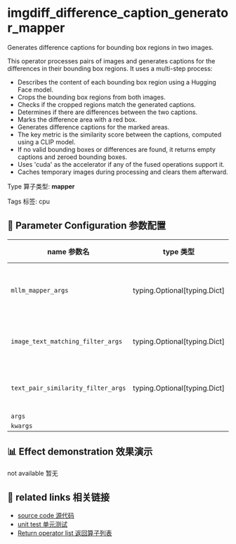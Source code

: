 # imgdiff_difference_caption_generator_mapper

Generates difference captions for bounding box regions in two images.

This operator processes pairs of images and generates captions for the differences in
their bounding box regions. It uses a multi-step process:
- Describes the content of each bounding box region using a Hugging Face model.
- Crops the bounding box regions from both images.
- Checks if the cropped regions match the generated captions.
- Determines if there are differences between the two captions.
- Marks the difference area with a red box.
- Generates difference captions for the marked areas.
- The key metric is the similarity score between the captions, computed using a CLIP
model.
- If no valid bounding boxes or differences are found, it returns empty captions and
zeroed bounding boxes.
- Uses 'cuda' as the accelerator if any of the fused operations support it.
- Caches temporary images during processing and clears them afterward.

Type 算子类型: **mapper**

Tags 标签: cpu

## 🔧 Parameter Configuration 参数配置
| name 参数名 | type 类型 | default 默认值 | desc 说明 |
|--------|------|--------|------|
| `mllm_mapper_args` | typing.Optional[typing.Dict] | `{}` | Arguments for multimodal language model mapper. |
| `image_text_matching_filter_args` | typing.Optional[typing.Dict] | `{}` | Arguments for image-text matching filter. |
| `text_pair_similarity_filter_args` | typing.Optional[typing.Dict] | `{}` | Arguments for text pair similarity filter. |
| `args` |  | `''` |  |
| `kwargs` |  | `''` |  |

## 📊 Effect demonstration 效果演示
not available 暂无

## 🔗 related links 相关链接
- [source code 源代码](../../../data_juicer/ops/mapper/imgdiff_difference_caption_generator_mapper.py)
- [unit test 单元测试](../../../tests/ops/mapper/test_imgdiff_difference_caption_generator_mapper.py)
- [Return operator list 返回算子列表](../../Operators.md)